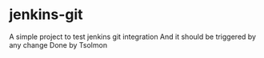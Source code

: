 # jenkins-git

A simple project to test jenkins git integration
And it should be triggered by any change
Done by Tsolmon
